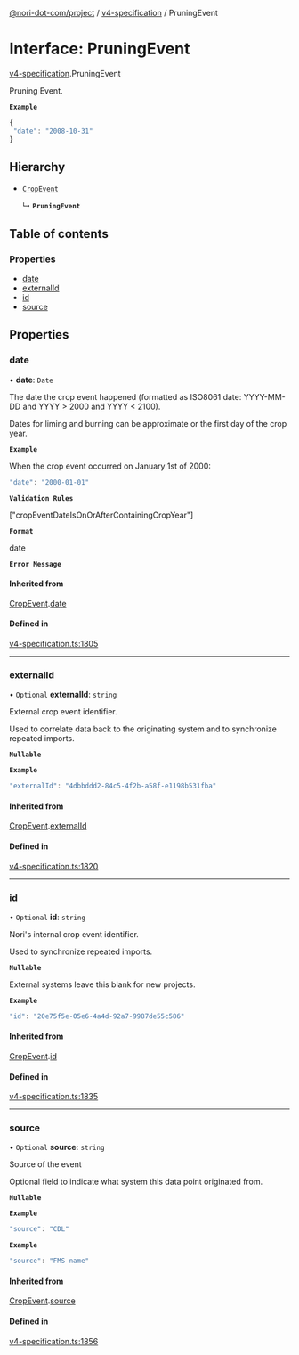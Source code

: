 [@nori-dot-com/project](../README.md) / [v4-specification](../modules/v4_specification.md) / PruningEvent

# Interface: PruningEvent

[v4-specification](../modules/v4_specification.md).PruningEvent

Pruning Event.

**`Example`**

```js
{
 "date": "2008-10-31"
}
```

## Hierarchy

- [`CropEvent`](v4_specification.CropEvent.md)

  ↳ **`PruningEvent`**

## Table of contents

### Properties

- [date](v4_specification.PruningEvent.md#date)
- [externalId](v4_specification.PruningEvent.md#externalid)
- [id](v4_specification.PruningEvent.md#id)
- [source](v4_specification.PruningEvent.md#source)

## Properties

### date

• **date**: `Date`

The date the crop event happened (formatted as ISO8061 date: YYYY-MM-DD and YYYY > 2000 and YYYY < 2100).

Dates for liming and burning can be approximate or the first day of the crop year.

**`Example`**

<caption>When the crop event occurred on January 1st of 2000:</caption>

```js
"date": "2000-01-01"
```

**`Validation Rules`**

["cropEventDateIsOnOrAfterContainingCropYear"]

**`Format`**

date

**`Error Message`**

#### Inherited from

[CropEvent](v4_specification.CropEvent.md).[date](v4_specification.CropEvent.md#date)

#### Defined in

[v4-specification.ts:1805](https://github.com/nori-dot-eco/nori-dot-com/blob/aa5eddd/packages/project/src/v4-specification.ts#L1805)

___

### externalId

• `Optional` **externalId**: `string`

External crop event identifier.

Used to correlate data back to the originating system and to synchronize repeated imports.

**`Nullable`**

**`Example`**

```js
"externalId": "4dbbddd2-84c5-4f2b-a58f-e1198b531fba"
```

#### Inherited from

[CropEvent](v4_specification.CropEvent.md).[externalId](v4_specification.CropEvent.md#externalid)

#### Defined in

[v4-specification.ts:1820](https://github.com/nori-dot-eco/nori-dot-com/blob/aa5eddd/packages/project/src/v4-specification.ts#L1820)

___

### id

• `Optional` **id**: `string`

Nori's internal crop event identifier.

Used to synchronize repeated imports.

**`Nullable`**

External systems leave this blank for new projects.

**`Example`**

```js
"id": "20e75f5e-05e6-4a4d-92a7-9987de55c586"
```

#### Inherited from

[CropEvent](v4_specification.CropEvent.md).[id](v4_specification.CropEvent.md#id)

#### Defined in

[v4-specification.ts:1835](https://github.com/nori-dot-eco/nori-dot-com/blob/aa5eddd/packages/project/src/v4-specification.ts#L1835)

___

### source

• `Optional` **source**: `string`

Source of the event

Optional field to indicate what system this data point originated from.

**`Nullable`**

**`Example`**

```js
"source": "CDL"
```

**`Example`**

```js
"source": "FMS name"
```

#### Inherited from

[CropEvent](v4_specification.CropEvent.md).[source](v4_specification.CropEvent.md#source)

#### Defined in

[v4-specification.ts:1856](https://github.com/nori-dot-eco/nori-dot-com/blob/aa5eddd/packages/project/src/v4-specification.ts#L1856)
